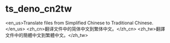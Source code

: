 # ts_deno_cn2tw
&lt;en_us>Translate files from Simplified Chinese to Traditional Chinese.&lt;/en_us> &lt;zh_cn>翻译文件中的简体中文到繁体中文。&lt;/zh_cn> &lt;zh_tw>翻譯文件中的簡體中文到繁體中文。&lt;/zh_tw>
